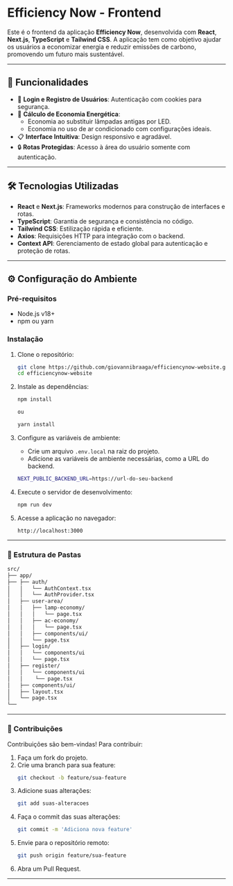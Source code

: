 # Efficiency Now - Frontend

Este é o frontend da aplicação **Efficiency Now**, desenvolvida com **React**, **Next.js**, **TypeScript** e **Tailwind CSS**. A aplicação tem como objetivo ajudar os usuários a economizar energia e reduzir emissões de carbono, promovendo um futuro mais sustentável.

---

## 🚀 Funcionalidades

- 📂 **Login e Registro de Usuários**: Autenticação com cookies para segurança.
- 🌟 **Cálculo de Economia Energética**:
  - Economia ao substituir lâmpadas antigas por LED.
  - Economia no uso de ar condicionado com configurações ideais.
- 📋 **Interface Intuitiva**: Design responsivo e agradável.
- 🔒 **Rotas Protegidas**: Acesso à área do usuário somente com autenticação.

---

## 🛠️ Tecnologias Utilizadas

- **React** e **Next.js**: Frameworks modernos para construção de interfaces e rotas.
- **TypeScript**: Garantia de segurança e consistência no código.
- **Tailwind CSS**: Estilização rápida e eficiente.
- **Axios**: Requisições HTTP para integração com o backend.
- **Context API**: Gerenciamento de estado global para autenticação e proteção de rotas.

---

## ⚙️ Configuração do Ambiente

### Pré-requisitos

- Node.js v18+
- npm ou yarn

### Instalação

1. Clone o repositório:

   ```bash
   git clone https://github.com/giovannibraaga/efficiencynow-website.git
   cd efficiencynow-website

   ```

2. Instale as dependências:

   ```bash
   npm install

   ou

   yarn install
   ```

3. Configure as variáveis de ambiente:

   - Crie um arquivo `.env.local` na raiz do projeto.
   - Adicione as variáveis de ambiente necessárias, como a URL do backend.

   ```bash
   NEXT_PUBLIC_BACKEND_URL=https://url-do-seu-backend
   ```

4. Execute o servidor de desenvolvimento:

   ```bash
   npm run dev
   ```

5. Acesse a aplicação no navegador:
   ```
   http://localhost:3000
   ```

---

### 📂 Estrutura de Pastas

```bash
src/
├── app/
├── ├── auth/
│   │   └── AuthContext.tsx
│   │   └── AuthProvider.tsx
│   ├── user-area/
│   │   ├── lamp-economy/
│   │   │   └── page.tsx
│   │   ├── ac-economy/
│   │   │   └── page.tsx
│   │   ├── components/ui/
│   │   └── page.tsx
│   ├── login/
│   │   └── components/ui
│   │   └── page.tsx
│   ├── register/
│   │   └── components/ui
│   │    └── page.tsx
│   ├── components/ui/
│   ├── layout.tsx
│   └── page.tsx
└──
```

---

### 🤝 Contribuições

Contribuições são bem-vindas! Para contribuir:

1. Faça um fork do projeto.
2. Crie uma branch para sua feature:
   ```bash
   git checkout -b feature/sua-feature
   ```
3. Adicione suas alterações:
   ```bash
   git add suas-alteracoes
   ```
4. Faça o commit das suas alterações:
   ```bash
   git commit -m 'Adiciona nova feature'
   ```
5. Envie para o repositório remoto:
   ```bash
   git push origin feature/sua-feature
   ```
6. Abra um Pull Request.

---
